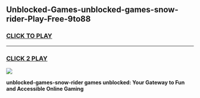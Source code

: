 
## Unblocked-Games-unblocked-games-snow-rider-Play-Free-9to88
<h3>
<a href="https://premium76.site?title=unblocked-games-snow-rider&ref=18A1">CLICK TO PLAY</a></h3>
<hr>

<h3>
<a href="https://premium76.site?title=unblocked-games-snow-rider&ref=18A1">CLICK 2 PLAY</a>
  
</h3>

<a href="https://premium76.site?title=unblocked-games-snow-rider&ref=18A1"><img src="https://clearcache.store/games.png"></a>


**unblocked-games-snow-rider games unblocked: Your Gateway to Fun and Accessible Online Gaming**
